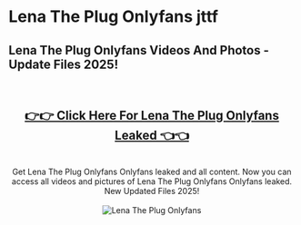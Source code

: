 # Lena The Plug Onlyfans jttf

<h2>Lena The Plug Onlyfans Videos And Photos - Update Files 2025!</h2>
<br>
<div align="center">
<h2><a href="https://213.232.235.80/live/video.php?q=lena-the-plug-onlyfans" rel="nofollow">👉👉 Click Here For Lena The Plug Onlyfans Leaked 👈👈</a></h2>

<br>
Get Lena The Plug Onlyfans Onlyfans leaked and all content. Now you can access all videos and pictures of Lena The Plug Onlyfans Onlyfans leaked. New Updated Files 2025!
<br>
<br>
<a href="https://213.232.235.80/live/video.php?q=lena-the-plug-onlyfans" rel="nofollow" data-target="animated-image.originalLink"><img src="https://i.imgur.com/dJHk4Zq.gif" alt="Lena The Plug Onlyfans" style="max-width: 100%; display: inline-block;" data-target="animated-image.originalImage"></a>
</div>
<br>